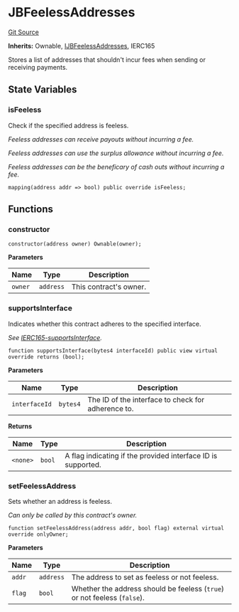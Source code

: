 # JBFeelessAddresses
[Git Source](https://github.com/Bananapus/nana-core/blob/2998dca2fbd2658e2c8791d6dc8348147d69e28e/src/JBFeelessAddresses.sol)

**Inherits:**
Ownable, [IJBFeelessAddresses](/docs/dev/v4/api/core/interfaces/IJBFeelessAddresses.md), IERC165

Stores a list of addresses that shouldn't incur fees when sending or receiving payments.


## State Variables
### isFeeless
Check if the specified address is feeless.

*Feeless addresses can receive payouts without incurring a fee.*

*Feeless addresses can use the surplus allowance without incurring a fee.*

*Feeless addresses can be the beneficary of cash outs without incurring a fee.*


```solidity
mapping(address addr => bool) public override isFeeless;
```


## Functions
### constructor


```solidity
constructor(address owner) Ownable(owner);
```
**Parameters**

|Name|Type|Description|
|----|----|-----------|
|`owner`|`address`|This contract's owner.|


### supportsInterface

Indicates whether this contract adheres to the specified interface.

*See [IERC165-supportsInterface](/docs/dev/v4/api/core/JBDeadline.md#supportsinterface).*


```solidity
function supportsInterface(bytes4 interfaceId) public view virtual override returns (bool);
```
**Parameters**

|Name|Type|Description|
|----|----|-----------|
|`interfaceId`|`bytes4`|The ID of the interface to check for adherence to.|

**Returns**

|Name|Type|Description|
|----|----|-----------|
|`<none>`|`bool`|A flag indicating if the provided interface ID is supported.|


### setFeelessAddress

Sets whether an address is feeless.

*Can only be called by this contract's owner.*


```solidity
function setFeelessAddress(address addr, bool flag) external virtual override onlyOwner;
```
**Parameters**

|Name|Type|Description|
|----|----|-----------|
|`addr`|`address`|The address to set as feeless or not feeless.|
|`flag`|`bool`|Whether the address should be feeless (`true`) or not feeless (`false`).|


